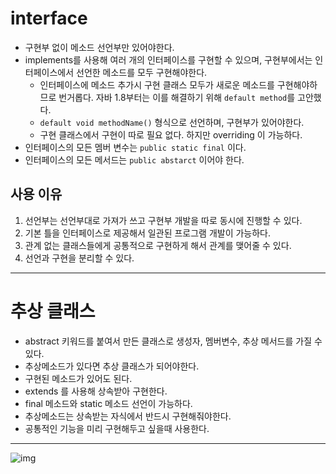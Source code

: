 # interface
- 구현부 없이 메소드 선언부만 있어야한다.
- implements를 사용해 여러 개의 인터페이스를 구현할 수 있으며, 구현부에서는 인터페이스에서 선언한 메소드를 모두 구현해야한다.
  - 인터페이스에 메소드 추가시 구현 클래스 모두가 새로운 메소드를 구현해야하므로 번거롭다. 자바 1.8부터는 이를 해결하기 위해 `default method`를 고안했다.
  - `default void methodName()` 형식으로 선언하며, 구현부가 있어야한다.
  - 구현 클래스에서 구현이 따로 필요 없다. 하지만 overriding 이 가능하다.
- 인터페이스의 모든 멤버 변수는 `public static final` 이다.
- 인터페이스의 모든 메서드는 `public abstarct` 이어야 한다.

## 사용 이유
1. 선언부는 선언부대로 가져가 쓰고 구현부 개발을 따로 동시에 진행할 수 있다.
2. 기본 틀을 인터페이스로 제공해서 일관된 프로그램 개발이 가능하다. 
3. 관계 없는 클래스들에게 공통적으로 구현하게 해서 관계를 맺어줄 수 있다.
4. 선언과 구현을 분리할 수 있다.

---
# 추상 클래스
- abstract 키워드를 붙여서 만든 클래스로 생성자, 멤버변수, 추상 메서드를 가질 수 있다.
- 추상메소드가 있다면 추상 클래스가 되어야한다.
- 구현된 메소드가 있어도 된다.
- extends 를 사용해 상속받아 구현한다.
- final 메소드와 static 메소드 선언이 가능하다.
- 추상메소드는 상속받는 자식에서 반드시 구현해줘야한다.
- 공통적인 기능을 미리 구현해두고 싶을때 사용한다.

---
![img](https://mblogthumb-phinf.pstatic.net/MjAxOTA1MDJfMjgw/MDAxNTU2NzgxOTU1MTQz.RGnWHb27tbqx0435Xg6hZVwCwo6ovMjhfyvnMkh9lYYg.MdIGtbRGQL3TnGvHfLmcMjXEFjpws6PCvUhMc5a2m3cg.PNG.dyd4740/1.png?type=w800)